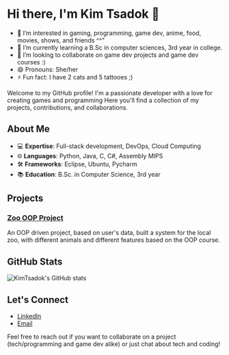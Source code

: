 # Hi there, I'm Kim Tsadok 👋
- 👀 I’m interested in gaming, programming, game dev, anime, food, movies, shows, and friends ^^"
- 🌱 I’m currently learning a B.Sc in computer sciences, 3rd year in college.
- 💞️ I’m looking to collaborate on game dev projects and game dev courses :)
- 😄 Pronouns: She/her
- ⚡ Fun fact: I have 2 cats and 5 tattooes ;)

Welcome to my GitHub profile! I'm a passionate developer with a love for creating games and programming
Here you'll find a collection of my projects, contributions, and collaborations.

## About Me

- 💻 **Expertise**: Full-stack development, DevOps, Cloud Computing
- 🌐 **Languages**: Python, Java, C, C#, Assembly MIPS
- 🛠️ **Frameworks**: Eclipse, Ubuntu, Pycharm
- 📚 **Education**: B.Sc. in Computer Science, 3rd year

## Projects

### [Zoo OOP Project](https://github.com/KimTsadok/Zoo-OOP-Project)
An OOP driven project, based on user's data, built a system for the local zoo, with different animals and different features based on the OOP course.

## GitHub Stats

![KimTsadok's GitHub stats](https://github-readme-stats.vercel.app/api?username=KimTsadok&show_icons=true&theme=radical)

## Let's Connect

- [LinkedIn](https://www.linkedin.com/in/kimtsadok/)
- [Email](mailto:kim.tsadok@gmail.com)

Feel free to reach out if you want to collaborate on a project (tech/programming and game dev alike) or just chat about tech and coding!
<!---
KimTsadok/KimTsadok is a ✨ special ✨ repository because its `README.md` (this file) appears on your GitHub profile.
You can click the Preview link to take a look at your changes.
--->
